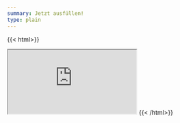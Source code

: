 ```yaml
---
summary: Jetzt ausfüllen!
type: plain
---
```

{{< html>}}
<iframe class="min-h-screen w-full" allow="clipboard-write;camera;geolocation;fullscreen" src="https://budibase.kjg-dossenheim.org/embed/sommerfreizeit-2024#/anmeldung">
</iframe>
{{< /html>}}
